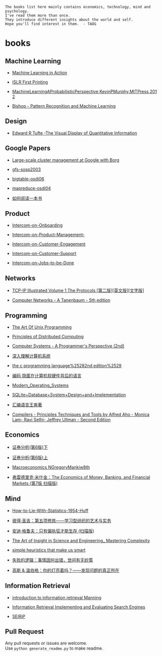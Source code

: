 
```
The books list here mainly contains economics, technology, mind and psychology.
I've read them more than once.
They introduce different insights about the world and self.
Hope you'll find interest in them.  - TAOG
```
# books  
  
## Machine Learning  
  
- [Machine Learning in Action](https://github.com/yowenter/books/blob/master/Machine%20Learning/Machine%20Learning%20in%20Action.pdf)  
  
- [ISLR First Printing](https://github.com/yowenter/books/blob/master/Machine%20Learning/ISLR%20First%20Printing.pdf)  
  
- [MachineLearningAProbabilisticPerspective,KevinPMurphy,MITPress,2012](https://github.com/yowenter/books/blob/master/Machine%20Learning/Machine.Learning.A.Probabilistic.Perspective%2C.Kevin.P..Murphy%2C.MIT.Press%2C.2012.pdf)  
  
- [Bishop - Pattern Recognition and Machine Learning](https://github.com/yowenter/books/blob/master/Machine%20Learning/Bishop%20-%20Pattern%20Recognition%20and%20Machine%20Learning.pdf)  
  
## Design  
  
- [Edward R Tufte -The Visual Display of Quantitative Information](https://github.com/yowenter/books/blob/master/Design/Edward%20R%20Tufte%20-The%20Visual%20Display%20of%20Quantitative%20Information.pdf)  
  
## Google Papers  
  
- [Large-scale cluster management at Google with Borg](https://github.com/yowenter/books/blob/master/Google%20Papers/Large-scale%20cluster%20management%20at%20Google%20with%20Borg.pdf)  
  
- [gfs-sosp2003](https://github.com/yowenter/books/blob/master/Google%20Papers/gfs-sosp2003.pdf)  
  
- [bigtable-osdi06](https://github.com/yowenter/books/blob/master/Google%20Papers/bigtable-osdi06.pdf)  
  
- [mapreduce-osdi04](https://github.com/yowenter/books/blob/master/Google%20Papers/mapreduce-osdi04.pdf)  
  
- [如何阅读一本书](https://github.com/yowenter/books/blob/master/%E5%A6%82%E4%BD%95%E9%98%85%E8%AF%BB%E4%B8%80%E6%9C%AC%E4%B9%A6.pdf)  
  
## Product  
  
- [Intercom-on-Onboarding](https://github.com/yowenter/books/blob/master/Product/Intercom-on-Onboarding.pdf)  
  
- [Intercom-on-Product-Management-](https://github.com/yowenter/books/blob/master/Product/Intercom-on-Product-Management-.pdf)  
  
- [Intercom-on-Customer-Engagement](https://github.com/yowenter/books/blob/master/Product/Intercom-on-Customer-Engagement.pdf)  
  
- [Intercom-on-Customer-Support](https://github.com/yowenter/books/blob/master/Product/Intercom-on-Customer-Support.pdf)  
  
- [Intercom-on-Jobs-to-be-Done](https://github.com/yowenter/books/blob/master/Product/Intercom-on-Jobs-to-be-Done.pdf)  
  
## Networks  
  
- [TCP-IP Illustrated Volume 1 The Protocols [第二版][英文版][文字版]](https://github.com/yowenter/books/blob/master/Networks/TCP-IP%20Illustrated%20Volume%201%20The%20Protocols%20%5B%E7%AC%AC%E4%BA%8C%E7%89%88%5D%5B%E8%8B%B1%E6%96%87%E7%89%88%5D%5B%E6%96%87%E5%AD%97%E7%89%88%5D.pdf)  
  
- [Computer Networks - A Tanenbaum - 5th edition](https://github.com/yowenter/books/blob/master/Networks/Computer%20Networks%20-%20A%20Tanenbaum%20-%205th%20edition.pdf)  
  
## Programming  
  
- [The Art Of Unix Programming](https://github.com/yowenter/books/blob/master/Programming/The%20Art%20Of%20Unix%20Programming.pdf)  
  
- [Principles of Distributed Computing](https://github.com/yowenter/books/blob/master/Programming/Principles%20of%20Distributed%20Computing.pdf)  
  
- [Computer Systems - A Programmer's Perspective (2nd)](https://github.com/yowenter/books/blob/master/Programming/Computer%20Systems%20-%20A%20Programmer%27s%20Perspective%20%282nd%29.pdf)  
  
- [深入理解计算机系统](https://github.com/yowenter/books/blob/master/Programming/%E6%B7%B1%E5%85%A5%E7%90%86%E8%A7%A3%E8%AE%A1%E7%AE%97%E6%9C%BA%E7%B3%BB%E7%BB%9F.pdf)  
  
- [the c programming language%25282nd edition%2529](https://github.com/yowenter/books/blob/master/Programming/the%20c%20programming%20language%2525282nd%20edition%252529.pdf)  
  
- [编码 隐匿在计算机软硬件背后的语言](https://github.com/yowenter/books/blob/master/Programming/%E7%BC%96%E7%A0%81%20%E9%9A%90%E5%8C%BF%E5%9C%A8%E8%AE%A1%E7%AE%97%E6%9C%BA%E8%BD%AF%E7%A1%AC%E4%BB%B6%E8%83%8C%E5%90%8E%E7%9A%84%E8%AF%AD%E8%A8%80.pdf)  
  
- [Modern_Operating_Systems](https://github.com/yowenter/books/blob/master/Programming/Modern_Operating_Systems.pdf)  
  
- [SQLite+Database+System+Design+and+Implementation](https://github.com/yowenter/books/blob/master/Programming/SQLite%2BDatabase%2BSystem%2BDesign%2Band%2BImplementation.pdf)  
  
- [汇编语言王爽著](https://github.com/yowenter/books/blob/master/Programming/%E6%B1%87%E7%BC%96%E8%AF%AD%E8%A8%80%E7%8E%8B%E7%88%BD%E8%91%97.pdf)  
  
- [Compilers - Principles Techniques and Tools by Alfred Aho - Monica Lam- Ravi Sethi- Jeffrey Ullman - Second Edition](https://github.com/yowenter/books/blob/master/Programming/Compilers%20-%20Principles%20Techniques%20and%20Tools%20by%20Alfred%20Aho%20-%20Monica%20Lam-%20Ravi%20Sethi-%20Jeffrey%20Ullman%20-%20Second%20Edition.pdf)  
  
## Economics  
  
- [证券分析(第6版)下](https://github.com/yowenter/books/blob/master/Economics/%E8%AF%81%E5%88%B8%E5%88%86%E6%9E%90%28%E7%AC%AC6%E7%89%88%29%E4%B8%8B.pdf)  
  
- [证券分析(第6版)上](https://github.com/yowenter/books/blob/master/Economics/%E8%AF%81%E5%88%B8%E5%88%86%E6%9E%90%28%E7%AC%AC6%E7%89%88%29%E4%B8%8A.pdf)  
  
- [Macroeconomics NGregoryMankiw8th](https://github.com/yowenter/books/blob/master/Economics/Macroeconomics%20N.Gregory.Mankiw.8th.pdf)  
  
- [弗雷德里克·米什金：The Economics of Money, Banking, and Financial Markets (第7版 扫描版)](https://github.com/yowenter/books/blob/master/Economics/%E5%BC%97%E9%9B%B7%E5%BE%B7%E9%87%8C%E5%85%8B%C2%B7%E7%B1%B3%E4%BB%80%E9%87%91%EF%BC%9AThe%20Economics%20of%20Money%2C%20Banking%2C%20and%20Financial%20Markets%20%28%E7%AC%AC7%E7%89%88%20%E6%89%AB%E6%8F%8F%E7%89%88%29.pdf)  
  
## Mind  
  
- [How-to-Lie-With-Statistics-1954-Huff](https://github.com/yowenter/books/blob/master/Mind/How-to-Lie-With-Statistics-1954-Huff.pdf)  
  
- [彼得·圣吉：第五项修炼——学习型组织的艺术与实务](https://github.com/yowenter/books/blob/master/Mind/%E5%BD%BC%E5%BE%97%C2%B7%E5%9C%A3%E5%90%89%EF%BC%9A%E7%AC%AC%E4%BA%94%E9%A1%B9%E4%BF%AE%E7%82%BC%E2%80%94%E2%80%94%E5%AD%A6%E4%B9%A0%E5%9E%8B%E7%BB%84%E7%BB%87%E7%9A%84%E8%89%BA%E6%9C%AF%E4%B8%8E%E5%AE%9E%E5%8A%A1.pdf)  
  
- [安迪·格鲁夫：只有偏执狂才能生存 (扫描版)](https://github.com/yowenter/books/blob/master/Mind/%E5%AE%89%E8%BF%AA%C2%B7%E6%A0%BC%E9%B2%81%E5%A4%AB%EF%BC%9A%E5%8F%AA%E6%9C%89%E5%81%8F%E6%89%A7%E7%8B%82%E6%89%8D%E8%83%BD%E7%94%9F%E5%AD%98%20%28%E6%89%AB%E6%8F%8F%E7%89%88%29.pdf)  
  
- [The Art of Insight in Science and Engineering_ Mastering Complexity](https://github.com/yowenter/books/blob/master/Mind/The%20Art%20of%20Insight%20in%20Science%20and%20Engineering_%20Mastering%20Complexity.pdf)  
  
- [simple heuristics that make us smart](https://github.com/yowenter/books/blob/master/Mind/simple%20heuristics%20that%20make%20us%20smart.pdf)  
  
- [失败的逻辑：事情因何出错，世间有无妙策](https://github.com/yowenter/books/blob/master/Mind/%E5%A4%B1%E8%B4%A5%E7%9A%84%E9%80%BB%E8%BE%91%EF%BC%9A%E4%BA%8B%E6%83%85%E5%9B%A0%E4%BD%95%E5%87%BA%E9%94%99%EF%BC%8C%E4%B8%96%E9%97%B4%E6%9C%89%E6%97%A0%E5%A6%99%E7%AD%96.pdf)  
  
- [高斯 & 温伯格：你的灯亮着吗？——发现问题的真正所在](https://github.com/yowenter/books/blob/master/Mind/%E9%AB%98%E6%96%AF%20%26%20%E6%B8%A9%E4%BC%AF%E6%A0%BC%EF%BC%9A%E4%BD%A0%E7%9A%84%E7%81%AF%E4%BA%AE%E7%9D%80%E5%90%97%EF%BC%9F%E2%80%94%E2%80%94%E5%8F%91%E7%8E%B0%E9%97%AE%E9%A2%98%E7%9A%84%E7%9C%9F%E6%AD%A3%E6%89%80%E5%9C%A8.pdf)  
  
## Information Retrieval  
  
- [introduction to information retrieval Manning](https://github.com/yowenter/books/blob/master/Information%20Retrieval/introduction%20to%20information%20retrieval%20Manning.pdf)  
  
- [Information Retrieval Implementing and Evaluating Search Engines](https://github.com/yowenter/books/blob/master/Information%20Retrieval/Information%20Retrieval%20Implementing%20and%20Evaluating%20Search%20Engines.pdf)  
  
- [SEIRiP](https://github.com/yowenter/books/blob/master/Information%20Retrieval/SEIRiP.pdf)  
  


## Pull Request

Any pull requests or issues are welcome.    
Use `python generate_readme.py` to make readme.

